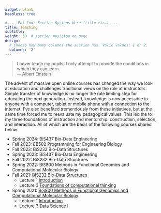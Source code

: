 ```yaml
---
widget: blank
headless: true

# ... Put Your Section Options Here (title etc.) ...
title: Teaching
subtitle:
weight: 30  # section position on page
design:
  # Choose how many columns the section has. Valid values: 1 or 2.
  columns: '2'
---
```


> I never teach my pupils; I only attempt to provide the conditions in which they can learn.  
-- Albert Einstein

The advent of massive open online courses has changed the way we look at education and challenges traditional views on the role of instructors. Simple transfer of knowledge is no longer the rate limiting step for educating the next generation. Instead, knowledge is now accessible to anyone with a computer, tablet or mobile phone with a connection to the internet. I've also benefited tremendously from these initiatives, but at the same time forced me to reevaluate my pedagogical values. This led me to my three foundations of instruction and mentorship: construction, selection, and interaction. All of which are the basis of the following courses shared below.

- Spring 2024: BiS437 Bio-Data Engineering
- Fall 2023: EB502 Programming for Engineering Biology
- Fall 2023: BiS232 Bio-Data Structures
- Spring 2023: BiS437 Bio-Data Engineering
- Fall 2022: BiS232 Bio-Data Structures
- Spring 2022: BiS800 Methods in Functional Genomics and Computational Molecular Biology
- Fall 2021: [BiS232 Bio-Data Structures](/doc/2021_Fall_BiS232_Syllabus.pdf)
  - Lecture 1 [Introduction](/doc/BiS232_Lecture1_Introduction.pdf)
  - Lecture 3 [Foundations of computational thinking](/doc/BiS232_Lecture3_Foundations_of_Computational_Thinking.pdf)
- Spring 2021: [BiS800 Methods in Functional Genomics and Computational Molecular Biology](/doc/2021_Spring_BiS800_Methods_Syllabus.pdf)
  - Lecture 1 [Introduction](/doc/BiS800_Lecture1_Introduction.pdf)
  - Lecture 3 [Data Science I](/doc/BiS800_Lecture3_Data_Science_I.pdf)
